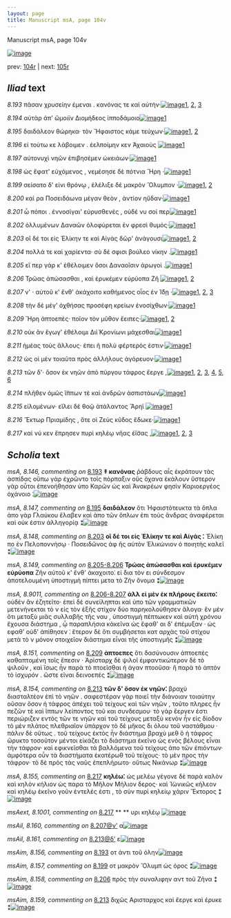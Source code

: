 ```yaml
---
layout: page
title: Manuscript msA, page 104v
---
```


Manuscript msA, page 104v

[![image](http://www.homermultitext.org/iipsrv?OBJ=IIP,1.0&FIF=/project/homer/pyramidal/deepzoom/hmt/vaimg/2017a/VA104VN_0607.tif&WID=100&CVT=JPEG)](http://www.homermultitext.org/ict2/?urn=urn:cite2:hmt:vaimg.2017a:VA104VN_0607)

prev:  [104r](../104r) | next:  [105r](../105r)

## *Iliad* text

*8.193* <a id="8.193"/> πᾶσαν χρυσείην έμεναι . κανόνας τε καὶ αὐτὴν·[![image](http://www.homermultitext.org/iipsrv?OBJ=IIP,1.0&FIF=/project/homer/pyramidal/deepzoom/hmt/vaimg/2017a/VA104VN_0607.tif&RGN=0.4434,0.2374,0.4274,0.0398&WID=1000&CVT=JPEG)](http://www.homermultitext.org/ict2/?urn=urn:cite2:hmt:vaimg.2017a:VA104VN_0607@0.4434,0.2374,0.4274,0.0398)[1](#msA_8.1), [2](#msAim_8.156), [3](#msA_8.146)

*8.194* <a id="8.194"/> αὐτὰρ ἀπ' ὤμοιϊν Διομήδεος ἱπποδάμοιο[![image](http://www.homermultitext.org/iipsrv?OBJ=IIP,1.0&FIF=/project/homer/pyramidal/deepzoom/hmt/vaimg/2017a/VA104VN_0607.tif&RGN=0.4555,0.2592,0.3704,0.0331&WID=1000&CVT=JPEG)](http://www.homermultitext.org/ict2/?urn=urn:cite2:hmt:vaimg.2017a:VA104VN_0607@0.4555,0.2592,0.3704,0.0331)[1](#msA_8.1)

*8.195* <a id="8.195"/> δαιδάλεον θώρηκα· τὸν Ἥφαιστος κάμε τεύχων·[![image](http://www.homermultitext.org/iipsrv?OBJ=IIP,1.0&FIF=/project/homer/pyramidal/deepzoom/hmt/vaimg/2017a/VA104VN_0607.tif&RGN=0.4585,0.275,0.4234,0.0353&WID=1000&CVT=JPEG)](http://www.homermultitext.org/ict2/?urn=urn:cite2:hmt:vaimg.2017a:VA104VN_0607@0.4585,0.275,0.4234,0.0353)[1](#msA_8.1), [2](#msA_8.147)

*8.196* <a id="8.196"/> εἰ τούτω κε λάβοιμεν . ἐελποίμην κεν Ἀχαιοὺς 				[![image](http://www.homermultitext.org/iipsrv?OBJ=IIP,1.0&FIF=/project/homer/pyramidal/deepzoom/hmt/vaimg/2017a/VA104VN_0607.tif&RGN=0.4625,0.2968,0.3984,0.0338&WID=1000&CVT=JPEG)](http://www.homermultitext.org/ict2/?urn=urn:cite2:hmt:vaimg.2017a:VA104VN_0607@0.4625,0.2968,0.3984,0.0338)[1](#msA_8.1)

*8.197* <a id="8.197"/> αὐτονυχὶ νηῶν ἐπιβησέμεν ὠκειάων·[![image](http://www.homermultitext.org/iipsrv?OBJ=IIP,1.0&FIF=/project/homer/pyramidal/deepzoom/hmt/vaimg/2017a/VA104VN_0607.tif&RGN=0.4635,0.3156,0.3463,0.0331&WID=1000&CVT=JPEG)](http://www.homermultitext.org/ict2/?urn=urn:cite2:hmt:vaimg.2017a:VA104VN_0607@0.4635,0.3156,0.3463,0.0331)[1](#msA_8.1)

*8.198* <a id="8.198"/> ὡς ἔφατ' εὐχόμενος , νεμέσησε δὲ πότνια Ἥρη ·[![image](http://www.homermultitext.org/iipsrv?OBJ=IIP,1.0&FIF=/project/homer/pyramidal/deepzoom/hmt/vaimg/2017a/VA104VN_0607.tif&RGN=0.4535,0.3291,0.4234,0.0391&WID=1000&CVT=JPEG)](http://www.homermultitext.org/ict2/?urn=urn:cite2:hmt:vaimg.2017a:VA104VN_0607@0.4535,0.3291,0.4234,0.0391)[1](#msA_8.1)

*8.199* <a id="8.199"/> σείσατο δ' εἰνι θρόνῳ , ἐλέλιξε δὲ μακρὸν Ὄλυμπον ·[![image](http://www.homermultitext.org/iipsrv?OBJ=IIP,1.0&FIF=/project/homer/pyramidal/deepzoom/hmt/vaimg/2017a/VA104VN_0607.tif&RGN=0.4494,0.3524,0.4374,0.0346&WID=1000&CVT=JPEG)](http://www.homermultitext.org/ict2/?urn=urn:cite2:hmt:vaimg.2017a:VA104VN_0607@0.4494,0.3524,0.4374,0.0346)[1](#msA_8.1), [2](#msAim_8.157)

*8.200* <a id="8.200"/> καί ρα Ποσειδάωνα μέγαν 					θεὸν , ἀντίον ηὔδαν·[![image](http://www.homermultitext.org/iipsrv?OBJ=IIP,1.0&FIF=/project/homer/pyramidal/deepzoom/hmt/vaimg/2017a/VA104VN_0607.tif&RGN=0.4665,0.3719,0.4014,0.0316&WID=1000&CVT=JPEG)](http://www.homermultitext.org/ict2/?urn=urn:cite2:hmt:vaimg.2017a:VA104VN_0607@0.4665,0.3719,0.4014,0.0316)[1](#msA_8.1)

*8.201* <a id="8.201"/> ὦ πόποι . ἐννοσίγαι' εὐρυσθενὲς , οὐδέ νυ σοί περ[![image](http://www.homermultitext.org/iipsrv?OBJ=IIP,1.0&FIF=/project/homer/pyramidal/deepzoom/hmt/vaimg/2017a/VA104VN_0607.tif&RGN=0.4535,0.3929,0.4204,0.0316&WID=1000&CVT=JPEG)](http://www.homermultitext.org/ict2/?urn=urn:cite2:hmt:vaimg.2017a:VA104VN_0607@0.4535,0.3929,0.4204,0.0316)[1](#msA_8.1)

*8.202* <a id="8.202"/> ὀλλυμένων Δαναῶν 					ὀλοφύρεται ἐν φρεσὶ θυμός·[![image](http://www.homermultitext.org/iipsrv?OBJ=IIP,1.0&FIF=/project/homer/pyramidal/deepzoom/hmt/vaimg/2017a/VA104VN_0607.tif&RGN=0.4585,0.4125,0.4204,0.0316&WID=1000&CVT=JPEG)](http://www.homermultitext.org/ict2/?urn=urn:cite2:hmt:vaimg.2017a:VA104VN_0607@0.4585,0.4125,0.4204,0.0316)[1](#msA_8.1)

*8.203* <a id="8.203"/> οἳ δέ τοι εἰς Ἑλίκην τε καὶ Αἰγὰς δῶρ' ἀνάγουσι[![image](http://www.homermultitext.org/iipsrv?OBJ=IIP,1.0&FIF=/project/homer/pyramidal/deepzoom/hmt/vaimg/2017a/VA104VN_0607.tif&RGN=0.4585,0.429,0.3974,0.0316&WID=1000&CVT=JPEG)](http://www.homermultitext.org/ict2/?urn=urn:cite2:hmt:vaimg.2017a:VA104VN_0607@0.4585,0.429,0.3974,0.0316)[1](#msA_8.1), [2](#msA_8.148)

*8.204* <a id="8.204"/> πολλά τε καὶ χαρίεντα· σὺ δέ σφισι βούλεο νίκην .[![image](http://www.homermultitext.org/iipsrv?OBJ=IIP,1.0&FIF=/project/homer/pyramidal/deepzoom/hmt/vaimg/2017a/VA104VN_0607.tif&RGN=0.4545,0.4485,0.4154,0.0316&WID=1000&CVT=JPEG)](http://www.homermultitext.org/ict2/?urn=urn:cite2:hmt:vaimg.2017a:VA104VN_0607@0.4545,0.4485,0.4154,0.0316)[1](#msA_8.1)

*8.205* <a id="8.205"/> εἴ περ γάρ κ' ἐθέλοιμεν ὅσοι Δαναοῖσιν ἀρωγοὶ .[![image](http://www.homermultitext.org/iipsrv?OBJ=IIP,1.0&FIF=/project/homer/pyramidal/deepzoom/hmt/vaimg/2017a/VA104VN_0607.tif&RGN=0.4595,0.4666,0.4104,0.0346&WID=1000&CVT=JPEG)](http://www.homermultitext.org/ict2/?urn=urn:cite2:hmt:vaimg.2017a:VA104VN_0607@0.4595,0.4666,0.4104,0.0346)[1](#msA_8.1)

*8.206* <a id="8.206"/> Τρῶας ἀπώσασθαι , καὶ 					ἐρυκέμεν εὐρύοπα Ζῆ 				[![image](http://www.homermultitext.org/iipsrv?OBJ=IIP,1.0&FIF=/project/homer/pyramidal/deepzoom/hmt/vaimg/2017a/VA104VN_0607.tif&RGN=0.4484,0.4838,0.4294,0.0361&WID=1000&CVT=JPEG)](http://www.homermultitext.org/ict2/?urn=urn:cite2:hmt:vaimg.2017a:VA104VN_0607@0.4484,0.4838,0.4294,0.0361)[1](#msA_8.1), [2](#msAim_8.158)

*8.207* <a id="8.207"/> ν' · αὐτοῦ κ' ἔνθ' ἀκάχοιτο καθήμενος οἶος ἐν Ί̈δῃ ·[![image](http://www.homermultitext.org/iipsrv?OBJ=IIP,1.0&FIF=/project/homer/pyramidal/deepzoom/hmt/vaimg/2017a/VA104VN_0607.tif&RGN=0.4454,0.5004,0.4474,0.0383&WID=1000&CVT=JPEG)](http://www.homermultitext.org/ict2/?urn=urn:cite2:hmt:vaimg.2017a:VA104VN_0607@0.4454,0.5004,0.4474,0.0383)[1](#msA_8.1), [2](#msA_8.150), [3](#msAil_8.160)

*8.208* <a id="8.208"/> τὴν δὲ μέγ' ὀχθήσας προσέφη κρείων ἐνοσίχθων·[![image](http://www.homermultitext.org/iipsrv?OBJ=IIP,1.0&FIF=/project/homer/pyramidal/deepzoom/hmt/vaimg/2017a/VA104VN_0607.tif&RGN=0.4565,0.5199,0.4424,0.0346&WID=1000&CVT=JPEG)](http://www.homermultitext.org/ict2/?urn=urn:cite2:hmt:vaimg.2017a:VA104VN_0607@0.4565,0.5199,0.4424,0.0346)[1](#msA_8.1)

*8.209* <a id="8.209"/> Ἥρη ἀπτοεπὲς· ποῖον 					τὸν μῦθον ἔειπες·[![image](http://www.homermultitext.org/iipsrv?OBJ=IIP,1.0&FIF=/project/homer/pyramidal/deepzoom/hmt/vaimg/2017a/VA104VN_0607.tif&RGN=0.4505,0.5424,0.3714,0.0323&WID=1000&CVT=JPEG)](http://www.homermultitext.org/ict2/?urn=urn:cite2:hmt:vaimg.2017a:VA104VN_0607@0.4505,0.5424,0.3714,0.0323)[1](#msA_8.1), [2](#msA_8.151)

*8.210* <a id="8.210"/> οὐκ ἂν ἔγωγ' ἐθέλοιμι Διὶ̈ 						Κρονίωνι μάχεσθαι[![image](http://www.homermultitext.org/iipsrv?OBJ=IIP,1.0&FIF=/project/homer/pyramidal/deepzoom/hmt/vaimg/2017a/VA104VN_0607.tif&RGN=0.4615,0.5597,0.3984,0.0323&WID=1000&CVT=JPEG)](http://www.homermultitext.org/ict2/?urn=urn:cite2:hmt:vaimg.2017a:VA104VN_0607@0.4615,0.5597,0.3984,0.0323)[1](#msA_8.1)

*8.211* <a id="8.211"/> ἡμέας τοὺς ἄλλους· ἐπει ῆ πολὺ φέρτερός ἐστιν·[![image](http://www.homermultitext.org/iipsrv?OBJ=IIP,1.0&FIF=/project/homer/pyramidal/deepzoom/hmt/vaimg/2017a/VA104VN_0607.tif&RGN=0.4635,0.5808,0.4064,0.0316&WID=1000&CVT=JPEG)](http://www.homermultitext.org/ict2/?urn=urn:cite2:hmt:vaimg.2017a:VA104VN_0607@0.4635,0.5808,0.4064,0.0316)[1](#msA_8.1)

*8.212* <a id="8.212"/> ὡς οἱ μὲν τοιαῦτα πρὸς ἀλλήλους ἀγόρευον·[![image](http://www.homermultitext.org/iipsrv?OBJ=IIP,1.0&FIF=/project/homer/pyramidal/deepzoom/hmt/vaimg/2017a/VA104VN_0607.tif&RGN=0.4575,0.5995,0.3934,0.0308&WID=1000&CVT=JPEG)](http://www.homermultitext.org/ict2/?urn=urn:cite2:hmt:vaimg.2017a:VA104VN_0607@0.4575,0.5995,0.3934,0.0308)[1](#msA_8.1)

*8.213* <a id="8.213"/> τῶν δ'· ὅσον ἐκ νηῶν ἀπὸ πύργου τάφρος ἔεργε ,[![image](http://www.homermultitext.org/iipsrv?OBJ=IIP,1.0&FIF=/project/homer/pyramidal/deepzoom/hmt/vaimg/2017a/VA104VN_0607.tif&RGN=0.4635,0.6183,0.3864,0.0308&WID=1000&CVT=JPEG)](http://www.homermultitext.org/ict2/?urn=urn:cite2:hmt:vaimg.2017a:VA104VN_0607@0.4635,0.6183,0.3864,0.0308)[1](#msA_8.153), [2](#msA_8.154), [3](#msA_8.152), [4](#msA_8.1), [5](#msAim_8.159), [6](#msAil_8.161)

*8.214* <a id="8.214"/> πλῆθεν ὁμῶς ἵ̈ππων τὲ καὶ ἀνδρῶν ἀσπιστάων[![image](http://www.homermultitext.org/iipsrv?OBJ=IIP,1.0&FIF=/project/homer/pyramidal/deepzoom/hmt/vaimg/2017a/VA104VN_0607.tif&RGN=0.4595,0.6386,0.4094,0.0308&WID=1000&CVT=JPEG)](http://www.homermultitext.org/ict2/?urn=urn:cite2:hmt:vaimg.2017a:VA104VN_0607@0.4595,0.6386,0.4094,0.0308)[1](#msA_8.1)

*8.215* <a id="8.215"/> εἰλομένων· εἴλει δὲ θοῷ ἀτάλαντος Ἄρηϊ 				[![image](http://www.homermultitext.org/iipsrv?OBJ=IIP,1.0&FIF=/project/homer/pyramidal/deepzoom/hmt/vaimg/2017a/VA104VN_0607.tif&RGN=0.4665,0.6559,0.3794,0.0331&WID=1000&CVT=JPEG)](http://www.homermultitext.org/ict2/?urn=urn:cite2:hmt:vaimg.2017a:VA104VN_0607@0.4665,0.6559,0.3794,0.0331)[1](#msA_8.1)

*8.216* <a id="8.216"/> Ἕκτωρ Πριαμίδης , ὅτε 					οἱ Ζεὺς κῦδος ἔδωκε·[![image](http://www.homermultitext.org/iipsrv?OBJ=IIP,1.0&FIF=/project/homer/pyramidal/deepzoom/hmt/vaimg/2017a/VA104VN_0607.tif&RGN=0.4655,0.6754,0.3974,0.0323&WID=1000&CVT=JPEG)](http://www.homermultitext.org/ict2/?urn=urn:cite2:hmt:vaimg.2017a:VA104VN_0607@0.4655,0.6754,0.3974,0.0323)[1](#msA_8.1)

*8.217* <a id="8.217"/> καί νύ κεν ἔπρησεν πυρὶ κηλέῳ νῆας ἐἴ̈σας ,[![image](http://www.homermultitext.org/iipsrv?OBJ=IIP,1.0&FIF=/project/homer/pyramidal/deepzoom/hmt/vaimg/2017a/VA104VN_0607.tif&RGN=0.4665,0.6935,0.3984,0.0323&WID=1000&CVT=JPEG)](http://www.homermultitext.org/ict2/?urn=urn:cite2:hmt:vaimg.2017a:VA104VN_0607@0.4665,0.6935,0.3984,0.0323)[1](#msAext_8.1001), [2](#msA_8.155), [3](#msA_8.1)

## *Scholia* text

*msA, 8.146, commenting on* [8.193](#8.193)  <a id="msA_8.146"/> **‡ κανόνας** ῥάβδους αἷς ἐκράτουν τὰς ἀσπίδας οὔπω γὰρ ἐχρῶντο τοῖς πόρπαξιν οὓς ὄχανα ἐκάλουν ὕστερον γὰρ οὗτοι ἐπενοήθησαν ὑπο Καρῶν ὡς καὶ Ἀνακρέων φησὶν Καριοεργέος ὀχάνοιο ⁚[![image](http://www.homermultitext.org/iipsrv?OBJ=IIP,1.0&FIF=/project/homer/pyramidal/deepzoom/hmt/vaimg/2017a/VA104VN_0607.tif&RGN=0.1814,0.1319,0.6766,0.0416&WID=1000&CVT=JPEG)](http://www.homermultitext.org/ict2/?urn=urn:cite2:hmt:vaimg.2017a:VA104VN_0607@0.1814,0.1319,0.6766,0.0416)

*msA, 8.147, commenting on* [8.195](#8.195)  <a id="msA_8.147"/> **δαιδάλεον** ὅτι Ἡφαιστότευκτα τὰ ὅπλα ἀπο γὰρ Γλαύκου ἔλαβεν καὶ ἀπο τῶν ὅπλων ἐπι τοὺς ἄνδρας ἀναφέρεται καὶ οὐκ έστιν ἀλληγορίᾳ ⁑[![image](http://www.homermultitext.org/iipsrv?OBJ=IIP,1.0&FIF=/project/homer/pyramidal/deepzoom/hmt/vaimg/2017a/VA104VN_0607.tif&RGN=0.1909,0.1476,0.6766,0.0378&WID=1000&CVT=JPEG)](http://www.homermultitext.org/ict2/?urn=urn:cite2:hmt:vaimg.2017a:VA104VN_0607@0.1909,0.1476,0.6766,0.0378)

*msA, 8.148, commenting on* [8.203](#8.203)  <a id="msA_8.148"/> **οἳ δέ τοι εἰς Ἑλίκην τε καὶ Αἱγάς ⁚** Ἑλίκη πο ἐν Πελοποννήσῳ · Ποσειδῶνος ἀφ ῆς αὐτὸν Ἑλικώνιον ὁ ποιητὴς καλεῖ ⁑[![image](http://www.homermultitext.org/iipsrv?OBJ=IIP,1.0&FIF=/project/homer/pyramidal/deepzoom/hmt/vaimg/2017a/VA104VN_0607.tif&RGN=0.1889,0.1749,0.6297,0.0215&WID=1000&CVT=JPEG)](http://www.homermultitext.org/ict2/?urn=urn:cite2:hmt:vaimg.2017a:VA104VN_0607@0.1889,0.1749,0.6297,0.0215)

*msA, 8.149, commenting on* [8.205-8.206](#8.205-8.206)  <a id="msA_8.149"/> **Τρώας ἀπώσασθαι καὶ ἐρυκέμεν εὐρύοπα** Ζῆν αὐτοῦ κ' ἔνθ' ἀκαχοιτο⁚ εἰ δια τὸν ει σύνδεσμον ἀποτελουμένη ὑποστιγμὴ πίπτει μετα τὸ Ζῆν ὄνομα ⁑[![image](http://www.homermultitext.org/iipsrv?OBJ=IIP,1.0&FIF=/project/homer/pyramidal/deepzoom/hmt/vaimg/2017a/VA104VN_0607.tif&RGN=0.1863,0.1832,0.6877,0.0348&WID=1000&CVT=JPEG)](http://www.homermultitext.org/ict2/?urn=urn:cite2:hmt:vaimg.2017a:VA104VN_0607@0.1863,0.1832,0.6877,0.0348)

*msA, 8.9011, commenting on* [8.206-8.207](#8.206-8.207)  <a id="msA_8.9011"/> **ἀλλ εἰ μὲν ἐκ πλήρους ἔκειτο⁚** οὐδὲν ἂν ἐζητεῖτο· ἐπεὶ δὲ συνείληπται καὶ ὑπο τῶν γραμματικῶν μετενήνεκται τὸ ν εἰς τὸν ἑξῆς στίχον δύο παρηκολούθησεν ἄλογα· ἓν μὲν ὅτι μεταξὺ μιᾶς συλλαβῆς τῆς ναυ , ὑποστιγμὴ πέπτωκεν καὶ αὐτὴ χρόνου ἔχουσα διάστημα , ᾧ παραπλήσια κἀκεῖνα ὡς ἔφαθ' αι δ' ἐπέμυξαν · ὡς εφαθ' οὐδ' ἀπίθησεν ⁚ ἕτερον δὲ ὅτι συμβήσεται κατ αρχὰς τοῦ στίχου μετὰ τὸ ν μόνον στοιχεῖον διάστημα εἶναι τῆς ὑποστιγμῆς ⁑[![image](http://www.homermultitext.org/iipsrv?OBJ=IIP,1.0&FIF=/project/homer/pyramidal/deepzoom/hmt/vaimg/2017a/VA104VN_0607.tif&RGN=0.1791,0.1946,0.698,0.0862&WID=1000&CVT=JPEG)](http://www.homermultitext.org/ict2/?urn=urn:cite2:hmt:vaimg.2017a:VA104VN_0607@0.1791,0.1946,0.698,0.0862)

*msA, 8.151, commenting on* [8.209](#8.209)  <a id="msA_8.151"/> **ἀπτοεπες** ὅτι δασύνουσιν ἁπτοεπὲς καθαπτομένη τοῖς ἕπεσιν · Ἀρίσταρχ δὲ ψιλοῖ ἐμφαντικώτερον δὲ τὸ ψιλοῦν , καὶ ἴσως ἦν παρὰ τὸ πτοεῖσθαι ἡ άγαν πτοοῦσα· ἢ παρὰ τὸ ἁπτὸν τὸ ἰσχυρόν . ὥστε εῖναι δεινοεπές ⁑[![image](http://www.homermultitext.org/iipsrv?OBJ=IIP,1.0&FIF=/project/homer/pyramidal/deepzoom/hmt/vaimg/2017a/VA104VN_0607.tif&RGN=0.1754,0.554,0.2383,0.0869&WID=1000&CVT=JPEG)](http://www.homermultitext.org/ict2/?urn=urn:cite2:hmt:vaimg.2017a:VA104VN_0607@0.1754,0.554,0.2383,0.0869)

*msA, 8.154, commenting on* [8.213](#8.213)  <a id="msA_8.154"/> **τῶν δ' ὅσον ἐκ νηῶν⁚** βραχὺ διασταλτέον ἐπὶ τὸ νηῶν . σαφεστέραν γὰρ ποιεῖ τὴν διάνοιαν τοιαύτην οῦσαν ὅσον ἡ τάφρος ἀπέχει τοῦ τείχους καὶ τῶν νηῶν , τοῦτο πληρες ἦν πεζῶν τὲ καὶ ἵππων λείποντος τοῦ και συνδεσμου· τὸ γὰρ ἔεργεν ἐστι περιώριζεν εντὸς τῶν τε νηῶν καὶ τοῦ τείχους μεταξὺ κενὸν ἦν εἰς δίοδον τὸ μὲν πλάτος πλεθριαῖον ὑπάρχον τὸ δὲ μῆκος δι όλου τοῦ ναστάθμου · πάλιν δὲ οὕτως . τοῦ τείχους ἐκτὸς ἦν διάστημα βραχὺ μεθ ὃ ἡ τάφρος ὤρυκτο τοσοῦτον μέντοι εἰκάζει τὸ διάστημα ἐκεῖνο ὡς ενὸς βέλους εἶναι τὴν τάφρον· καὶ εφικνεῖσθαι τὰ βαλλόμενα τοῦ τείχους ἀπο τῶν ἐπιόντων· ἀμφότερα οὖν τὰ διαστήματα ἑκατέρωθ τοῦ τείχους· τὸ μὲν προς τὴν τάφρον· τὸ δὲ πρὸς τὰς ναῦς ἐπεπλήρωτο· οὕτως Νικάνωρ ⁑[![image](http://www.homermultitext.org/iipsrv?OBJ=IIP,1.0&FIF=/project/homer/pyramidal/deepzoom/hmt/vaimg/2017a/VA104VN_0607.tif&RGN=0.1846,0.8148,0.7011,0.0706&WID=1000&CVT=JPEG)](http://www.homermultitext.org/ict2/?urn=urn:cite2:hmt:vaimg.2017a:VA104VN_0607@0.1846,0.8148,0.7011,0.0706)

*msA, 8.155, commenting on* [8.217](#8.217)  <a id="msA_8.155"/> **κηλέω⁚** ὡς μελέω γέγονε δὲ παρὰ καλὸν καὶ κηλὸν κήλιον ὡς παρα τὸ Μῆλον Μήλιον δερος· καὶ Ἱ̈ωνικῶς κήλεον καὶ κηλέῳ ἐκεῖνο γοῦν ἐντελές ἐστι , τὸ σὺν πυρὶ κηλείῳ χάριν Ἕκτορος ⁑[![image](http://www.homermultitext.org/iipsrv?OBJ=IIP,1.0&FIF=/project/homer/pyramidal/deepzoom/hmt/vaimg/2017a/VA104VN_0607.tif&RGN=0.1883,0.8558,0.7006,0.0594&WID=1000&CVT=JPEG)](http://www.homermultitext.org/ict2/?urn=urn:cite2:hmt:vaimg.2017a:VA104VN_0607@0.1883,0.8558,0.7006,0.0594)

*msAext, 8.1001, commenting on* [8.217](#8.217)  <a id="msAext_8.1001"/> **				 			** 				 υρι κηλέῳ 			[![image](http://www.homermultitext.org/iipsrv?OBJ=IIP,1.0&FIF=/project/homer/pyramidal/deepzoom/hmt/vaimg/2017a/VA104VN_0607.tif&RGN=0.0969,0.7091,0.062,0.0266&WID=1000&CVT=JPEG)](http://www.homermultitext.org/ict2/?urn=urn:cite2:hmt:vaimg.2017a:VA104VN_0607@0.0969,0.7091,0.062,0.0266)

*msAil, 8.160, commenting on* [8.207@ν'](#8.207@ν')  <a id="msAil_8.160"/> α[![image](http://www.homermultitext.org/iipsrv?OBJ=IIP,1.0&FIF=/project/homer/pyramidal/deepzoom/hmt/vaimg/2017a/VA104VN_0607.tif&RGN=0.4694,0.5145,0.0109,0.0109&WID=1000&CVT=JPEG)](http://www.homermultitext.org/ict2/?urn=urn:cite2:hmt:vaimg.2017a:VA104VN_0607@0.4694,0.5145,0.0109,0.0109)

*msAil, 8.161, commenting on* [8.213@δ'](#8.213@δ')  <a id="msAil_8.161"/> ε[![image](http://www.homermultitext.org/iipsrv?OBJ=IIP,1.0&FIF=/project/homer/pyramidal/deepzoom/hmt/vaimg/2017a/VA104VN_0607.tif&RGN=0.5154,0.6252,0.0091,0.0086&WID=1000&CVT=JPEG)](http://www.homermultitext.org/ict2/?urn=urn:cite2:hmt:vaimg.2017a:VA104VN_0607@0.5154,0.6252,0.0091,0.0086)

*msAim, 8.156, commenting on* [8.193](#8.193)  <a id="msAim_8.156"/> οτ ἀντι τοῦ όλην[![image](http://www.homermultitext.org/iipsrv?OBJ=IIP,1.0&FIF=/project/homer/pyramidal/deepzoom/hmt/vaimg/2017a/VA104VN_0607.tif&RGN=0.4046,0.2512,0.0437,0.0197&WID=1000&CVT=JPEG)](http://www.homermultitext.org/ict2/?urn=urn:cite2:hmt:vaimg.2017a:VA104VN_0607@0.4046,0.2512,0.0437,0.0197)

*msAim, 8.157, commenting on* [8.199](#8.199)  <a id="msAim_8.157"/> οτ μακρὸν Ὄλυμπ ὡς όρος ⁑[![image](http://www.homermultitext.org/iipsrv?OBJ=IIP,1.0&FIF=/project/homer/pyramidal/deepzoom/hmt/vaimg/2017a/VA104VN_0607.tif&RGN=0.3951,0.3671,0.0529,0.0268&WID=1000&CVT=JPEG)](http://www.homermultitext.org/ict2/?urn=urn:cite2:hmt:vaimg.2017a:VA104VN_0607@0.3951,0.3671,0.0529,0.0268)

*msAim, 8.158, commenting on* [8.206](#8.206)  <a id="msAim_8.158"/> πρὸς τὴν συναλιφην αντ τοῦ Ζῆνα ⁑[![image](http://www.homermultitext.org/iipsrv?OBJ=IIP,1.0&FIF=/project/homer/pyramidal/deepzoom/hmt/vaimg/2017a/VA104VN_0607.tif&RGN=0.3934,0.4975,0.0611,0.0352&WID=1000&CVT=JPEG)](http://www.homermultitext.org/ict2/?urn=urn:cite2:hmt:vaimg.2017a:VA104VN_0607@0.3934,0.4975,0.0611,0.0352)

*msAim, 8.159, commenting on* [8.213](#8.213)  <a id="msAim_8.159"/> διχῶς Αρισταρχος καὶ ἔεργε καὶ έρυκε ⁑[![image](http://www.homermultitext.org/iipsrv?OBJ=IIP,1.0&FIF=/project/homer/pyramidal/deepzoom/hmt/vaimg/2017a/VA104VN_0607.tif&RGN=0.408,0.6288,0.0583,0.0519&WID=1000&CVT=JPEG)](http://www.homermultitext.org/ict2/?urn=urn:cite2:hmt:vaimg.2017a:VA104VN_0607@0.408,0.6288,0.0583,0.0519)